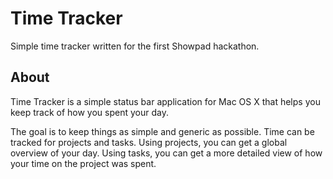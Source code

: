 # Time Tracker
Simple time tracker written for the first Showpad hackathon.

## About

Time Tracker is a simple status bar application for Mac OS X that helps you keep track of how you spent your day.

The goal is to keep things as simple and generic as possible. Time can be tracked for projects and tasks.
Using projects, you can get a global overview of your day. Using tasks, you can get a more detailed view of how your time on the project was spent.



